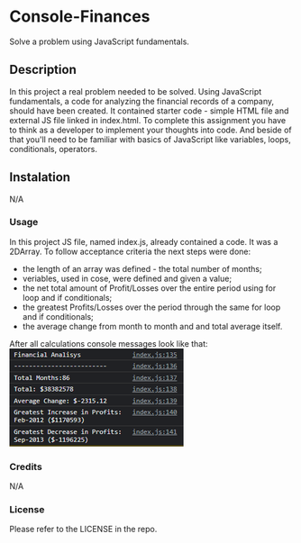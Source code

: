 # Console-Finances
Solve a problem using JavaScript fundamentals.

## Description
In this project a real problem needed to be solved. Using JavaScript fundamentals, a code for analyzing the financial records of a company, should have been created. It contained starter code - simple HTML file and external JS file linked in index.html. To complete this assignment you have to think as a developer to implement your thoughts into code. And beside of that you'll need to be familiar with basics of JavaScript like variables, loops, conditionals, operators.

## Instalation
N/A

### Usage
In this project JS file, named index.js, already contained a code. It was a 2DArray. To follow acceptance criteria the next steps were done:

* the length of an array was defined - the total number of months;
* veriables, used in cose, were defined and given a value;
* the net total amount of Profit/Losses over the entire period using for loop and if conditionals;
* the greatest Profits/Losses over the period through the same for loop and if conditionals;
* the average change from month to month and and total average itself.

After all calculations console messages look like that:
![alt text](Images/Console.png)

### Credits
N/A

### License
Please refer to the LICENSE in the repo.